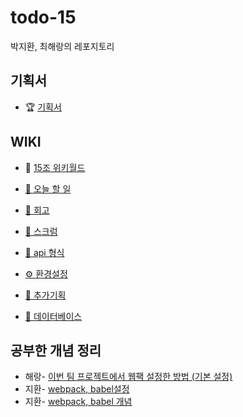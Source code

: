 # todo-15
박지환, 최해랑의 레포지토리

## 기획서
+ 🏆 [기획서](https://docs.google.com/presentation/d/1AF2MNzwGHh97_6DpIhgM1NHHGggtCBYelHHtwxuQkgA/edit#slide=id.p)

## WIKI 
+ 🎹 [15조 위키월드](https://github.com/woowa-techcamp-2020/todo-15/wiki)

+ [💖 오늘 할 일](https://github.com/woowa-techcamp-2020/todo-15/wiki/%F0%9F%92%96-%EC%98%A4%EB%8A%98-%ED%95%A0%EC%9D%BC)
+ [💋 회고](https://github.com/woowa-techcamp-2020/todo-15/wiki/%F0%9F%8E%81-%ED%9A%8C%EA%B3%A0#7%EC%9B%94-14%EC%9D%BC)
+ [📝 스크럼](https://github.com/woowa-techcamp-2020/todo-15/wiki/%F0%9F%93%9D-%EC%8A%A4%ED%81%AC%EB%9F%BC)
+ [🎉 api 형식](http://github.com/woowa-techcamp-2020/todo-15/wiki/%F0%9F%8E%89-api-%ED%98%95%EC%8B%9D)
+ [⚙︎ 환경설정](https://github.com/woowa-techcamp-2020/todo-15/wiki/%E2%9A%99%EF%B8%8E-%ED%99%98%EA%B2%BD%EC%84%A4%EC%A0%95)
+ [🧐 추가기획](https://github.com/woowa-techcamp-2020/todo-15/wiki/%F0%9F%A7%90-%EC%B6%94%EA%B0%80-%EA%B8%B0%ED%9A%8D)
+ [👀 데이터베이스](https://github.com/woowa-techcamp-2020/todo-15/wiki/%F0%9F%91%80-Database-%ED%98%95%EC%8B%9D)

## 공부한 개념 정리
+ 해랑- [이번 팀 프로젝트에서 웹팩 설정한 방법 (기본 설정)](https://haerang94.tistory.com/5)
+ 지환- [webpack, babel설정](https://github.com/parkjihwanjay/boilerplate/wiki/webpack,-babel-%EC%84%A4%EC%A0%95)
+ 지환- [webpack, babel 개념](https://github.com/parkjihwanjay/boilerplate/wiki/webpack,-babel%EC%9D%98-%EA%B0%9C%EB%85%90)


